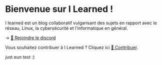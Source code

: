# Bienvenue sur I Learned !

I learned est un blog collaboratif vulgarisant des sujets en rapport avec le réseau, Linux, la cybersécurité et l'informatique en général.

-> [💬 Rejoindre le discord](https://discord.gg/23g43s2AF3)

Vous souhaitez contribuer à I Learned ? Cliquez ici [🤝 Contribuer](https://git.ilearned.eu/I_Learned/Website/wiki/%F0%9F%A4%9D-Contribuer).

just eun test :)
